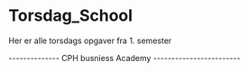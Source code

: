 # Torsdag_School
 
Her er alle torsdags opgaver fra 1. semester 


 -------------- CPH busniess Academy ------------------------
